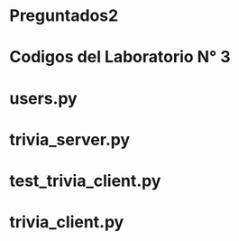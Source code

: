 # Preguntados2

# Codigos del Laboratorio N° 3
# users.py
# trivia_server.py
# test_trivia_client.py
# trivia_client.py
